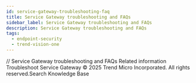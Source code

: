 ```yaml
---
id: service-gateway-troubleshooting-faq
title: Service Gateway troubleshooting and FAQs
sidebar_label: Service Gateway troubleshooting and FAQs
description: Service Gateway troubleshooting and FAQs
tags:
  - endpoint-security
  - trend-vision-one
---
```


/*<![CDATA[*/ $('#title').html($('meta[name=map-description]').attr('content')); /*]]>*/ Service Gateway troubleshooting and FAQs Related information Troubleshoot Service Gateway © 2025 Trend Micro Incorporated. All rights reserved.Search Knowledge Base